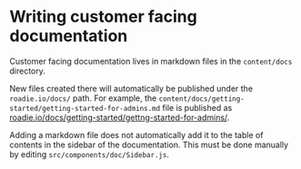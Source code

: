 # Writing customer facing documentation

Customer facing documentation lives in markdown files in the `content/docs` directory.

New files created there will automatically be published under the `roadie.io/docs/` path. For example, the `content/docs/getting-started/getting-started-for-admins.md` file is published as [roadie.io/docs/getting-started/gettng-started-for-admins/](https://roadie.io/docs/getting-started/gettng-started-for-admins/).

Adding a markdown file does not automatically add it to the table of contents in the sidebar of the documentation. This must be done manually by editing `src/components/doc/Sidebar.js`.

